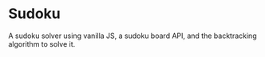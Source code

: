 # Sudoku
A sudoku solver using vanilla JS, a sudoku board API, and the backtracking algorithm to solve it.
